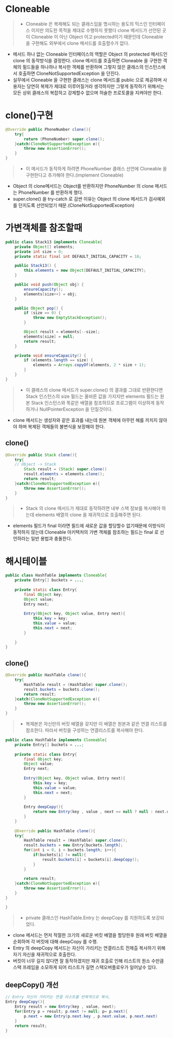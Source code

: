 # Cloneable
>- Cloneable 은 복제해도 되는 클래스임을 명시하는 용도의 믹스인 인터페이스 이지만 의도한 목적을 제대로 수행하지 못했다
   clone 메서드가 선언된 곳이 Cloneable 이 아닌 Object 이고 protected이기 때문인데 Cloneable 을 구현해도 외부에서 clone 메서드를 호출할수가 없다.
- 메서드 하나 없는 Cloneable 인터페이스의 역할은 Object 의 protected 메서드인 clone 의 동작방식을 결정한다.
  clone 메서드를 호출하면 Cloneable 을 구현한 객체의 필드들을 하나하나 복사한 객체를 반환하며 그렇지 않은 클래스의 인스턴스에서 호출하면 CloneNotSupportedException 을 던진다.
- 실무에서 Cloneable 을 구현한 클래스는 clone 메서드를 public 으로 제공하며 사용자는 당연히 복제가 제대로 이루어질거라 생각하지만 그렇게 동작하기 위해서는 모든 상위 클래스의 복잡하고 강제할수 없으며 허술한 프로토콜을 지켜야만 한다.

# clone()구현
~~~java
@Override public PhoneNumber clone(){
	try{
    	return (PhoneNumber) super.clone();
    }catch(CloneNotSupportedException e){
    	throw new AssertionError();
    }
}
~~~
>- 이 메서드가 동작하게 하려면 PhoneNumber 클래스 선언에 Cloneable 을 구현한다고 추가해야 한다.(implement Cloneable)
- Object 의 clone메서드는 Object를 반환하지만 PhoneNumber 의 clone 메서드는 PhoneNumber 를 반환하게 했다.
- super.clone() 을 try-catch 로 감싼 이유는 Object 의 clone 메서드가 검사예외를 던지도록 선언되었기 때문.(CloneNotSupportedException)

# 가변객체를 참조할때

~~~java
public class Stack13 implements Cloneable{
    private Object[] elements;
    private int size = 0;
    private static final int DEFAULT_INITIAL_CAPACITY = 16;

    public Stack13() {
        this.elements = new Object[DEFAULT_INITIAL_CAPACITY];
    }

    public void push(Object obj) {
        ensureCapacity();
        elements[size++] = obj;
    }

    public Object pop() {
        if (size == 0) {
            throw new EmptyStackException();
        }

        Object result = elements[--size];
        elements[size] = null;
        return result;
    }

    private void ensureCapacity() {
        if (elements.length == size) {
            elements = Arrays.copyOf(elements, 2 * size + 1);
        }
    }
}

~~~

>- 이 클래스의 clone 메서드가 super.clone() 의 결과를 그대로 반환한다면 Stack 인스턴스의 size 필드는 올바른 값을 가지지만 elements 필드는 원본 Stack 인스턴스와 똑같은 배열을 참조하므로 프로그램이 이상하게 동작하거나 NullPointerException 을 던질것이다.
- clone 메서드는 생성자와 같은 효과를 내는데 원본 객체에 아무런 해를 끼치지 않아야 하며 복제된 객체들의 불변식을 보장해야 한다.

## clone()
~~~java
@Override public Stack clone(){
	try{
    // Object -> Stack
    	Stack result = (Stack) super.clone()
        result.elements = elements.clone();
        return result;
    }catch(CloneNotSupportedException e){
    	throw new AssertionError();
    }
}
~~~
>- Stack 의 clone 메서드가 제대로 동작하려면 내부 스택 정보를 복사해야 하는데 elements 배열의 clone 을 재귀적으로 호출해주면 된다.
- elements 필드가 final 이라면 필드에 새로운 값을 할당할수 없기때문에 이방식이 동작하지 않는데 Cloneable 아키텍처의 가변 객체를 참조하는 필드는 final 로 선언하라는 일반 용법과 충돌한다.

# 해시테이블
~~~java
public class HashTable implements Cloneable{
	private Entry[] buckets = ...;
    
    private static class Entry{
    	final Object key;
		Object value;
        Entry next;
        
        Entry(Object key, Object value, Entry next){	
        	this.key = key;
            this.value = value;
            this.next = next;
        }
        
    }
}
~~~

## clone()
~~~java
@Override public HashTable clone(){
	try{
    	HashTable result = (HashTable) super.clone();
        result.buckets = buckets.clone();
        return result;
    }catch(CloneNotSupportedException e){
    	throw new AssertionError();
    }
}
~~~

>- 복제본은 자신만의 버킷 배열을 갖지만 이 배열은 원본과 같은 연결 리스트를 참조한다.
   따라서 버킷을 구성하는 연결리스트를 복사해야 한다.

~~~java
public class HashTable implements Cloneable{
	private Entry[] buckets = ...;
    
    private static class Entry{
    	final Object key;
		Object value;
        Entry next;
        
        Entry(Object key, Object value, Entry next){	
        	this.key = key;
            this.value = value;
            this.next = next;
        }
        
        Entry deepCopy(){
        	return new Entry(key , value , next == null ? null : next.deepCopy();
        }
    }
    
    @Override public HashTable clone(){
	try{
    	HashTable result = (HashTable) super.clone();
        result.buckets = new Entry[buckets.length];
        for(int i = 0, i < buckets.length; i++){
        	if(buckets[i] != null){
            	result.buckets[i] = buckets[i].deepCopy();
            }
        }
       
        return result;
    }catch(CloneNotSupportedException e){
    	throw new AssertionError();
    }
}

}
~~~

>- private 클래스인 HashTable.Entry 는 deepCopy 를 지원하도록 보강되었다.
- clone 메서드는 먼저 적절한 크기의 새로운 버킷 배열을 할당한후 원래 버킷 배열을 순회하며 각 버킷에 대해 deepCopy 를 수행.
- Entry 의 deepCopy 메서드는 자신이 가리키는 연결리스트 전제츨 복사하기 위해 자기 자신을 재귀적으로 호출한다.
- 버킷이 너무 길지 않다면 잘 동작하겠지만 재귀 호출로 인해 리스트의 원소 수만큼 스택 프레임을 소모하게 되어 리스트가 길면 스택오버플로우가 일어날수 있다.

## deepCopy() 개선
~~~java
// Entry 자신이 가리키는 연결 리스트를 반복적으로 복사,
Entry deepCopy(){
	Entry result = new Entry(key , value, next);
    for(Entry p = result; p.next != null; p= p.next){
    	p.next = new Entry(p.next.key , p.next.value, p.next.next)
    }
    return result;
}
~~~